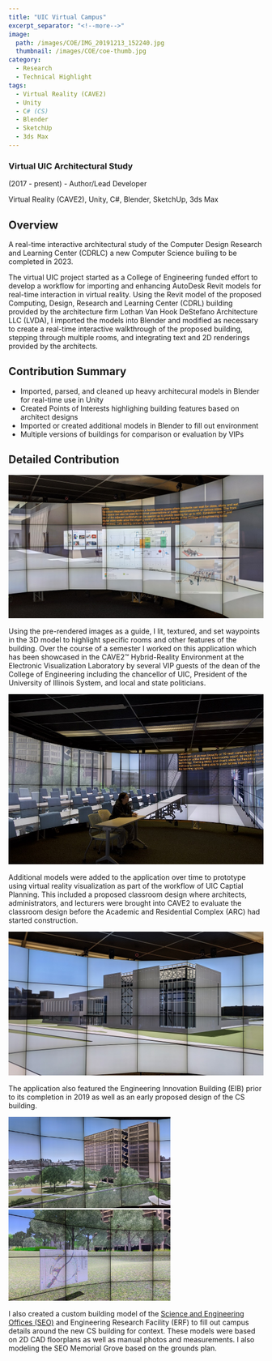 ```yaml
---
title: "UIC Virtual Campus"
excerpt_separator: "<!--more-->"
image:
  path: /images/COE/IMG_20191213_152240.jpg
  thumbnail: /images/COE/coe-thumb.jpg
category:
  - Research
  - Technical Highlight
tags:
  - Virtual Reality (CAVE2)
  - Unity
  - C# (CS)
  - Blender
  - SketchUp
  - 3ds Max
---
```

### Virtual UIC Architectural Study

(2017 - present) - Author/Lead Developer

Virtual Reality (CAVE2), Unity, C#, Blender, SketchUp, 3ds Max

<!--more--> 

## Overview
A real-time interactive architectural study of the Computer Design Research and Learning Center (CDRLC) a new Computer Science builing to be completed in 2023.


The virtual UIC project started as a College of Engineering funded effort to develop a workflow for importing and enhancing AutoDesk Revit models for real-time interaction in virtual reality. Using the Revit model of the proposed Computing, Design, Research and Learning Center (CDRL) building provided by the architecture firm Lothan Van Hook DeStefano Architecture LLC (LVDA), I imported the models into Blender and modified as necessary to create a real-time interactive walkthrough of the proposed building, stepping through multiple rooms, and integrating text and 2D renderings provided by the architects.


## Contribution Summary
  * Imported, parsed, and cleaned up heavy architecural models in Blender for real-time use in Unity
  * Created Points of Interests highlighing building features based on architect designs
  * Imported or created additional models in Blender to fill out environment
  * Multiple versions of buildings for comparison or evaluation by VIPs


## Detailed Contribution
![COE Image 1](/images/COE/IMG_20191213_152332.jpg)


Using the pre-rendered images as a guide, I lit, textured, and set waypoints in the 3D model to highlight specific rooms and other features of the building. Over the course of a semester I worked on this application which  has been showcased in the CAVE2™ Hybrid-Reality Environment at the Electronic Visualization Laboratory by several VIP guests of the dean of the College of Engineering including the chancellor of UIC, President of the University of Illinois System, and local and state politicians.


![COE Image 2](/images/COE/P1040421.jpg)


Additional models were added to the application over time to prototype using virtual reality visualization as part of the workflow of UIC Captial Planning. This included a proposed classroom design where architects, administrators, and lecturers were brought into CAVE2 to evaluate the classroom design before the Academic and Residential Complex (ARC) had started construction.


![COE Image 3](/images/COE/IMG_20191213_153417.jpg)


The application also featured the Engineering Innovation Building (EIB) prior to its completion in 2019 as well as an early proposed design of the CS building.


<p float="left">
  <img src="/images/COE/IMG_20191213_153300.jpg" width="320" />
  <img src="/images/COE/IMG_20191213_153336.jpg" width="320" /> 
</p>


I also created a custom building model of the [Science and Engineering Offices (SEO)](https://arthurnishimoto.blogspot.com/2015/10/uic-science-and-engineering-offices.html) and Engineering Research Facility (ERF) to fill out campus details around the new CS building for context. These models were based on 2D CAD floorplans as well as manual photos and measurements. I also modeling the SEO Memorial Grove based on the grounds plan.


